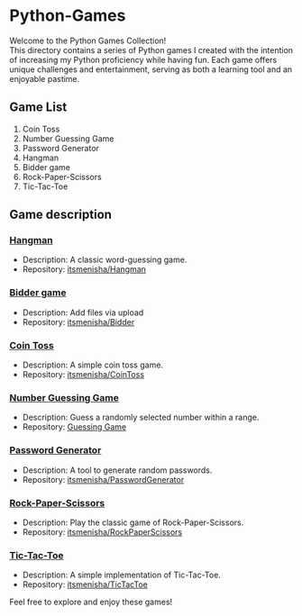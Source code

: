 # Python-Games

Welcome to the Python Games Collection!<br>
This directory contains a series of Python games I created with the intention of increasing my Python proficiency while having fun. Each game offers unique challenges and entertainment, serving as both a learning tool and an enjoyable pastime.

## Game List
1. Coin Toss<br>
2. Number Guessing Game<br>
3. Password Generator<br>
4. Hangman<br>
5. Bidder game<br>
6. Rock-Paper-Scissors<br>
7. Tic-Tac-Toe

## Game description
### [Hangman](https://github.com/itsmenisha/Hangman)

- Description: A classic word-guessing game.
- Repository: [itsmenisha/Hangman](https://github.com/itsmenisha/Hangman)


### [Bidder game](https://github.com/itsmenisha/Bidder)

- Description: Add files via upload
- Repository: [itsmenisha/Bidder](https://github.com/itsmenisha/Bidder)


### [Coin Toss](https://github.com/itsmenisha/CoinToss)

- Description: A simple coin toss game.
- Repository: [itsmenisha/CoinToss](https://github.com/itsmenisha/CoinToss)


### [Number Guessing Game](https://github.com/itsmenisha/NumberGuessingGame)

- Description: Guess a randomly selected number within a range.
- Repository: [Guessing Game](hhttps://github.com/itsmenisha/Python-Games/commit/84bad2d42d1c9db2568a1d2be0d3c2bfb60eb916)


### [Password Generator](https://github.com/itsmenisha/PasswordGenerator)

- Description: A tool to generate random passwords.
- Repository: [itsmenisha/PasswordGenerator](https://github.com/itsmenisha/PasswordGenerator)


### [Rock-Paper-Scissors](https://github.com/itsmenisha/RockPaperScissors)

- Description: Play the classic game of Rock-Paper-Scissors.
- Repository: [itsmenisha/RockPaperScissors](https://github.com/itsmenisha/RockPaperScissors)


### [Tic-Tac-Toe](https://github.com/itsmenisha/TicTacToe)

- Description: A simple implementation of Tic-Tac-Toe.
- Repository: [itsmenisha/TicTacToe](https://github.com/itsmenisha/TicTacToe)


Feel free to explore and enjoy these games!


